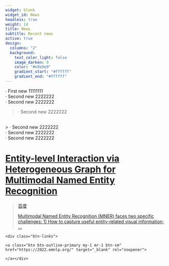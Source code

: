 ```yaml
---
widget: blank
widget_id: News
headless: true
weight: 14
title: News
subtitle: Recent news
active: true
design:
  columns: "2"
  background:
    text_color_light: false
    image_darken: 0
    color: "#e9e9e9"
    gradient_start: "#ffffff"
    gradient_end: "#ffffff"
---
```

  · First new 11111111
<br/>
  · Second new 2222222
<br/>
  · Second new 2222222
<br/>
>  · Second new 2222222
<br/>
>  · Second new 2222222
<br/>
<!--StartFragment-->
  · Second new 2222222
<br/>
  · Second new 2222222
<br/>
<!--EndFragment-->

<!--StartFragment-->

# [Entity-level Interaction via Heterogeneous Graph for Multimodal Named Entity Recognition](https://pris-nlp.github.io/en/publication/entity-level-interaction-via-heterogeneous-graph-for-multimodal-named-entity-recognition/)

<!--EndFragment-->

> [百度](https://www.baidu.com)
>
> [Multimodal Named Entity Recognition (MNER) faces two specific challenges: 1) How to capture useful entity-related visual information; …](https://pris-nlp.github.io/en/publication/entity-level-interaction-via-heterogeneous-graph-for-multimodal-named-entity-recognition/)


`<﻿div class="btn-links">`

`<﻿a class="btn btn-outline-primary my-1 mr-1 btn-sm" href="https://2022.emnlp.org/" target="_blank" rel="noopener">`

`</a></div>`